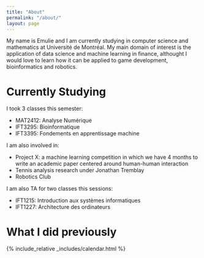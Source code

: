 ```yaml
---
title: "About"
permalink: "/about/"
layout: page
---
```


My name is Emulie and I am currently studying in computer science and mathematics at Université de 
Montréal. My main domain of interest is the application of data science and
machine learning in finance, althought I would love 
to learn how it can be applied to game development, bioinformatics and robotics.

# Currently Studying

I took 3 classes this semester:

- MAT2412: Analyse Numérique
- IFT3295: Bioinformatique
- IFT3395: Fondements en apprentissage machine



I am also involved in: 

- Project X: a machine learning competition in which we have 4 months to write 
  an academic paper centered around human-human interaction
- Tennis analysis research under Jonathan Tremblay
- Robotics Club


I am also TA for two classes this sessions:

- IFT1215: Introduction aux systèmes informatiques
- IFT1227: Architecture des ordinateurs


# What I did previously


{% include_relative _includes/calendar.html %}

